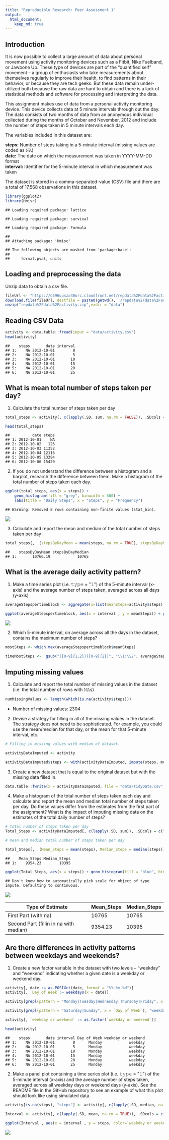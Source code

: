 ```yaml
---
title: "Reproducible Research: Peer Assessment 1"
output: 
  html_document:
    keep_md: true
---
```



## Introduction

It is now possible to collect a large amount of data about personal movement using activity monitoring devices such as a Fitbit, Nike Fuelband, or Jawbone Up. These type of devices are part of the “quantified self” movement – a group of enthusiasts who take measurements about themselves regularly to improve their health, to find patterns in their behavior, or because they are tech geeks. But these data remain under-utilized both because the raw data are hard to obtain and there is a lack of statistical methods and software for processing and interpreting the data.

This assignment makes use of data from a personal activity monitoring device. This device collects data at 5 minute intervals through out the day. The data consists of two months of data from an anonymous individual collected during the months of October and November, 2012 and include the number of steps taken in 5 minute intervals each day.


The variables included in this dataset are:

**steps:** Number of steps taking in a 5-minute interval (missing values are coded as 𝙽𝙰) </br>
**date:** The date on which the measurement was taken in YYYY-MM-DD format </br>
**interval:** Identifier for the 5-minute interval in which measurement was taken </br>

The dataset is stored in a comma-separated-value (CSV) file and there are a total of 17,568 observations in this dataset. 


```r
library(ggplot2)
library(Hmisc)
```

```
## Loading required package: lattice
```

```
## Loading required package: survival
```

```
## Loading required package: Formula
```

```
## 
## Attaching package: 'Hmisc'
```

```
## The following objects are masked from 'package:base':
## 
##     format.pval, units
```

## Loading and preprocessing the data

Unzip data to obtain a csv file.


```r
fileUrl <- "https://d396qusza40orc.cloudfront.net/repdata%2Fdata%2Factivity.zip"
download.file(fileUrl, destfile = paste0(getwd(), '/repdata%2Fdata%2Factivity.zip'), method = "curl")
unzip("repdata%2Fdata%2Factivity.zip",exdir = "data")
```

## Reading CSV Data


```r
activity <- data.table::fread(input = "data/activity.csv")
head(activity)
```

```
##    steps       date interval
## 1:    NA 2012-10-01        0
## 2:    NA 2012-10-01        5
## 3:    NA 2012-10-01       10
## 4:    NA 2012-10-01       15
## 5:    NA 2012-10-01       20
## 6:    NA 2012-10-01       25
```

## What is mean total number of steps taken per day?

1. Calculate the total number of steps taken per day


```r
total_steps <- activity[, c(lapply(.SD, sum, na.rm = FALSE)), .SDcols = c("steps"), by = .(date)] 

head(total_steps)
```

```
##          date steps
## 1: 2012-10-01    NA
## 2: 2012-10-02   126
## 3: 2012-10-03 11352
## 4: 2012-10-04 12116
## 5: 2012-10-05 13294
## 6: 2012-10-06 15420
```

2. If you do not understand the difference between a histogram and a barplot, research the difference between them. Make a histogram of the total number of steps taken each day. 


```r
ggplot(total_steps, aes(x = steps)) +
    geom_histogram(fill = "grey", binwidth = 500) +
    labs(title = "Daily Steps", x = "Steps", y = "Frequency")
```

```
## Warning: Removed 8 rows containing non-finite values (stat_bin).
```

![](PA1_template_files/figure-html/unnamed-chunk-5-1.png)<!-- -->

3. Calculate and report the mean and median of the total number of steps taken per day


```r
total_steps[, .(stepsByDayMean = mean(steps, na.rm = TRUE), stepsByDayMedian = median(steps, na.rm = TRUE))]
```

```
##    stepsByDayMean stepsByDayMedian
## 1:       10766.19            10765
```


## What is the average daily activity pattern?

1. Make a time series plot (i.e. 𝚝𝚢𝚙𝚎 = "𝚕") of the 5-minute interval (x-axis) and the average number of steps taken, averaged across all days (y-axis)


```r
averageStepspertimeblock <- aggregate(x=list(meanSteps=activity$steps), by=list(interval=activity$interval), FUN=mean, na.rm=TRUE)

ggplot(averageStepspertimeblock, aes(x = interval , y = meanSteps)) + geom_line(color="grey", size=1) + labs(title = "Avg. Daily Steps", x = "Interval", y = "Avg. Steps per day")
```

![](PA1_template_files/figure-html/unnamed-chunk-7-1.png)<!-- -->

2. Which 5-minute interval, on average across all the days in the dataset, contains the maximum number of steps?


```r
mostSteps <- which.max(averageStepspertimeblock$meanSteps)

timeMostSteps <-  gsub("([0-9]{1,2})([0-9]{2})", "\\1:\\2", averageStepspertimeblock[mostSteps,'interval'])
```


## Imputing missing values

1. Calculate and report the total number of missing values in the dataset (i.e. the total number of rows with 𝙽𝙰s)


```r
numMissingValues <- length(which(is.na(activity$steps)))
```

* Number of missing values: 2304

2. Devise a strategy for filling in all of the missing values in the dataset. The strategy does not need to be sophisticated. For example, you could use the mean/median for that day, or the mean for that 5-minute interval, etc.


```r
# Filling in missing values with median of dataset.

activityDataImputed <- activity

activityDataImputed$steps <- with(activityDataImputed, impute(steps, median))
```

3. Create a new dataset that is equal to the original dataset but with the missing data filled in.


```r
data.table::fwrite(x = activityDataImputed, file = "data/tidyData.csv", quote = FALSE)
```

4. Make a histogram of the total number of steps taken each day and calculate and report the mean and median total number of steps taken per day. Do these values differ from the estimates from the first part of the assignment? What is the impact of imputing missing data on the estimates of the total daily number of steps?


```r
# total number of steps taken per day
Total_Steps <- activityDataImputed[, c(lapply(.SD, sum)), .SDcols = c("steps"), by = .(date)]

# mean and median total number of steps taken per day

Total_Steps[, .(Mean_Steps = mean(steps), Median_Steps = median(steps))]
```

```
##    Mean_Steps Median_Steps
## 1:    9354.23        10395
```

```r
ggplot(Total_Steps, aes(x = steps)) + geom_histogram(fill = "blue", binwidth = 1000) + labs(title = "Daily Steps", x = "Steps", y = "Frequency")
```

```
## Don't know how to automatically pick scale for object of type impute. Defaulting to continuous.
```

![](PA1_template_files/figure-html/unnamed-chunk-12-1.png)<!-- -->

Type of Estimate | Mean_Steps | Median_Steps
--- | --- | ---
First Part (with na) | 10765 | 10765
Second Part (fillin in na with median) | 9354.23 | 10395

## Are there differences in activity patterns between weekdays and weekends?

1. Create a new factor variable in the dataset with two levels – “weekday” and “weekend” indicating whether a given date is a weekday or weekend day.


```r
activity[, date := as.POSIXct(date, format = "%Y-%m-%d")]
activity[, `Day of Week`:= weekdays(x = date)]

activity[grepl(pattern = "Monday|Tuesday|Wednesday|Thursday|Friday", x = `Day of Week`), "weekday or weekend"] <- "weekday"

activity[grepl(pattern = "Saturday|Sunday", x = `Day of Week`), "weekday or weekend"] <- "weekend"

activity[, `weekday or weekend` := as.factor(`weekday or weekend`)]

head(activity)
```

```
##    steps       date interval Day of Week weekday or weekend
## 1:    NA 2012-10-01        0      Monday            weekday
## 2:    NA 2012-10-01        5      Monday            weekday
## 3:    NA 2012-10-01       10      Monday            weekday
## 4:    NA 2012-10-01       15      Monday            weekday
## 5:    NA 2012-10-01       20      Monday            weekday
## 6:    NA 2012-10-01       25      Monday            weekday
```

2. Make a panel plot containing a time series plot (i.e. 𝚝𝚢𝚙𝚎 = "𝚕") of the 5-minute interval (x-axis) and the average number of steps taken, averaged across all weekday days or weekend days (y-axis). See the README file in the GitHub repository to see an example of what this plot should look like using simulated data.


```r
activity[is.na(steps), "steps"] <- activity[, c(lapply(.SD, median, na.rm = TRUE)), .SDcols = c("steps")]

Interval <- activity[, c(lapply(.SD, mean, na.rm = TRUE)), .SDcols = c("steps"), by = .(interval, `weekday or weekend`)] 

ggplot(Interval , aes(x = interval , y = steps, color=`weekday or weekend`)) + geom_line() + labs(title = "Avg. Daily Steps by Weektype", x = "Interval", y = "No. of Steps") + facet_wrap(~`weekday or weekend` , ncol = 1, nrow=2)
```

![](PA1_template_files/figure-html/unnamed-chunk-14-1.png)<!-- -->

